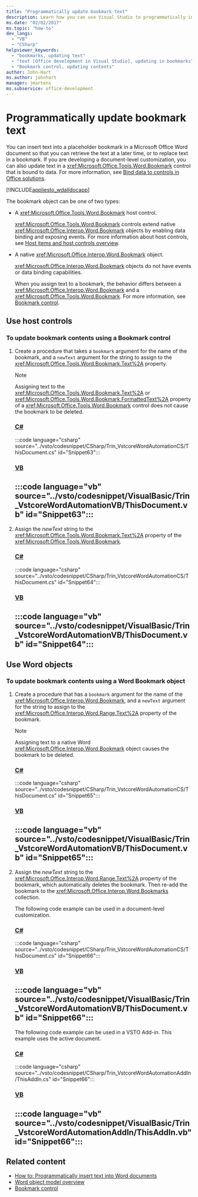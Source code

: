 ```yaml
---
title: "Programmatically update bookmark text"
description: Learn how you can use Visual Studio to programmatically insert text into a placeholder bookmark in a Microsoft Word document.
ms.date: "02/02/2017"
ms.topic: "how-to"
dev_langs:
  - "VB"
  - "CSharp"
helpviewer_keywords:
  - "bookmarks, updating text"
  - "text [Office development in Visual Studio], updating in bookmarks"
  - "Bookmark control, updating contents"
author: John-Hart
ms.author: johnhart
manager: jmartens
ms.subservice: office-development
---
```

# Programmatically update bookmark text

  You can insert text into a placeholder bookmark in a Microsoft Office Word document so that you can retrieve the text at a later time, or to replace text in a bookmark. If you are developing a document-level customization, you can also update text in a <xref:Microsoft.Office.Tools.Word.Bookmark> control that is bound to data. For more information, see [Bind data to controls in Office solutions](../vsto/binding-data-to-controls-in-office-solutions.md).

 [!INCLUDE[appliesto_wdalldocapp](../vsto/includes/appliesto-wdalldocapp-md.md)]

 The bookmark object can be one of two types:

- A <xref:Microsoft.Office.Tools.Word.Bookmark> host control.

   <xref:Microsoft.Office.Tools.Word.Bookmark> controls extend native <xref:Microsoft.Office.Interop.Word.Bookmark> objects by enabling data binding and exposing events. For more information about host controls, see [Host items and host controls overview](../vsto/host-items-and-host-controls-overview.md).

- A native <xref:Microsoft.Office.Interop.Word.Bookmark> object.

   <xref:Microsoft.Office.Interop.Word.Bookmark> objects do not have events or data binding capabilities.

  When you assign text to a bookmark, the behavior differs between a <xref:Microsoft.Office.Interop.Word.Bookmark> and a <xref:Microsoft.Office.Tools.Word.Bookmark>. For more information, see [Bookmark control](../vsto/bookmark-control.md).

## Use host controls

### To update bookmark contents using a Bookmark control

1. Create a procedure that takes a `bookmark` argument for the name of the bookmark, and a `newText` argument for the string to assign to the <xref:Microsoft.Office.Tools.Word.Bookmark.Text%2A> property.

    > [!NOTE]
    > Assigning text to the <xref:Microsoft.Office.Tools.Word.Bookmark.Text%2A> or <xref:Microsoft.Office.Tools.Word.Bookmark.FormattedText%2A> property of a <xref:Microsoft.Office.Tools.Word.Bookmark> control does not cause the bookmark to be deleted.

     ### [C#](#tab/csharp)
     :::code language="csharp" source="../vsto/codesnippet/CSharp/Trin_VstcoreWordAutomationCS/ThisDocument.cs" id="Snippet63":::

     ### [VB](#tab/vb)
     :::code language="vb" source="../vsto/codesnippet/VisualBasic/Trin_VstcoreWordAutomationVB/ThisDocument.vb" id="Snippet63":::
     ---

2. Assign the *newText* string to the <xref:Microsoft.Office.Tools.Word.Bookmark.Text%2A> property of the <xref:Microsoft.Office.Tools.Word.Bookmark>.

     ### [C#](#tab/csharp)
     :::code language="csharp" source="../vsto/codesnippet/CSharp/Trin_VstcoreWordAutomationCS/ThisDocument.cs" id="Snippet64":::

     ### [VB](#tab/vb)
     :::code language="vb" source="../vsto/codesnippet/VisualBasic/Trin_VstcoreWordAutomationVB/ThisDocument.vb" id="Snippet64":::
     ---

## Use Word objects

### To update bookmark contents using a Word Bookmark object

1. Create a procedure that has a `bookmark` argument for the name of the <xref:Microsoft.Office.Interop.Word.Bookmark>, and a `newText` argument for the string to assign to the <xref:Microsoft.Office.Interop.Word.Range.Text%2A> property of the bookmark.

    > [!NOTE]
    > Assigning text to a native Word <xref:Microsoft.Office.Interop.Word.Bookmark> object causes the bookmark to be deleted.

     ### [C#](#tab/csharp)
     :::code language="csharp" source="../vsto/codesnippet/CSharp/Trin_VstcoreWordAutomationCS/ThisDocument.cs" id="Snippet65":::

     ### [VB](#tab/vb)
     :::code language="vb" source="../vsto/codesnippet/VisualBasic/Trin_VstcoreWordAutomationVB/ThisDocument.vb" id="Snippet65":::
     ---

2. Assign the *newText* string to the <xref:Microsoft.Office.Interop.Word.Range.Text%2A> property of the bookmark, which automatically deletes the bookmark. Then re-add the bookmark to the <xref:Microsoft.Office.Interop.Word.Bookmarks> collection.

     The following code example can be used in a document-level customization.

     ### [C#](#tab/csharp)
     :::code language="csharp" source="../vsto/codesnippet/CSharp/Trin_VstcoreWordAutomationCS/ThisDocument.cs" id="Snippet66":::

     ### [VB](#tab/vb)
     :::code language="vb" source="../vsto/codesnippet/VisualBasic/Trin_VstcoreWordAutomationVB/ThisDocument.vb" id="Snippet66":::
     ---

     The following code example can be used in a VSTO Add-in. This example uses the active document.

     ### [C#](#tab/csharp)
     :::code language="csharp" source="../vsto/codesnippet/CSharp/Trin_VstcoreWordAutomationAddIn/ThisAddIn.cs" id="Snippet66":::

     ### [VB](#tab/vb)
     :::code language="vb" source="../vsto/codesnippet/VisualBasic/Trin_VstcoreWordAutomationAddIn/ThisAddIn.vb" id="Snippet66":::
     ---

## Related content
- [How to: Programmatically insert text into Word documents](../vsto/how-to-programmatically-insert-text-into-word-documents.md)
- [Word object model overview](../vsto/word-object-model-overview.md)
- [Bookmark control](../vsto/bookmark-control.md)
